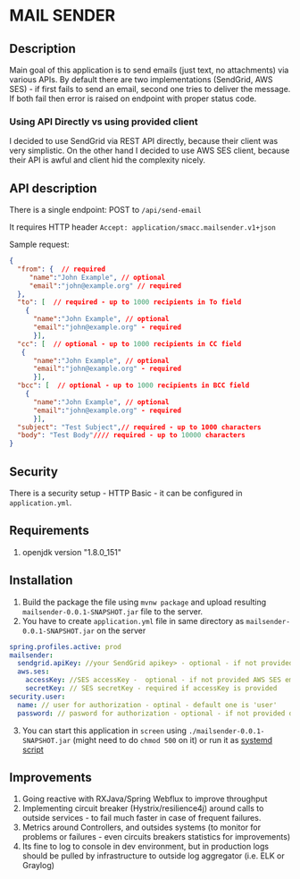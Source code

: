 # MAIL SENDER
## Description
Main goal of this application is to send emails (just text, no attachments) via various APIs.
By default there are two implementations (SendGrid, AWS SES) - if first fails to send an email, second one tries to deliver the message.
If both fail then error is raised on endpoint with proper status code.
### Using API Directly vs using provided client
I decided to use SendGrid via REST API directly, because their client was very simplistic.
On the other hand I decided to use AWS SES client, because their API is awful and client hid the complexity nicely. 
## API description
There is a single endpoint: POST to `/api/send-email`
 
It requires HTTP header `Accept: application/smacc.mailsender.v1+json`

Sample request:
```json 
{
  "from": {  // required
     "name":"John Example", // optional
     "email":"john@example.org" // required
  },  
  "to": [  // required - up to 1000 recipients in To field 
    {
      "name":"John Example", // optional
      "email":"john@example.org" - required
      }],
  "cc": [  // optional - up to 1000 recipients in CC field
   {
      "name":"John Example", // optional
      "email":"john@example.org" - required
      }], 
  "bcc": [  // optional - up to 1000 recipients in BCC field
    {
      "name":"John Example", // optional
      "email":"john@example.org" - required
      }], 
  "subject": "Test Subject",// required - up to 1000 characters
  "body": "Test Body"//// required - up to 10000 characters
}
```
## Security
There is a security setup - HTTP Basic - it can be configured in `application.yml`.
 
## Requirements

1. openjdk version "1.8.0_151"
 
## Installation
1. Build the package the file using `mvnw package` and upload resulting `mailsender-0.0.1-SNAPSHOT.jar` file to the server.
2. You have to create `application.yml` file in same directory as `mailsender-0.0.1-SNAPSHOT.jar` on the server
```yaml
spring.profiles.active: prod
mailsender:
  sendgrid.apiKey: //your SendGrid apikey> - optional - if not provided sendgrid email client wont be configured 
  aws.ses:
    accessKey: //SES accessKey -  optional - if not provided AWS SES email client wont be configured
    secretKey: // SES secretKey - required if accessKey is provided
security.user:
  name: // user for authorization - optinal - default one is 'user'
  password: // pasword for authorization - optional - if not provided default one will be generated and printed in console 
```
3. You can start this application in `screen` using `./mailsender-0.0.1-SNAPSHOT.jar` (might need to do `chmod 500` on it) or run it as [systemd script][1] 
## Improvements 

1. Going reactive with RXJava/Spring Webflux to improve throughput
2. Implementing circuit breaker (Hystrix/resilience4j) around calls to outside services - to fail much faster in case of frequent failures.
3. Metrics around Controllers, and outsides systems (to monitor for problems or failures - even circuits breakers statistics for improvements)
4. Its fine to log to console in dev environment, but in production logs should be pulled by infrastructure to outside log aggregator (i.e. ELK or Graylog)

[1]: https://docs.spring.io/spring-boot/docs/current/reference/htmlsingle/#deployment-systemd-service
  